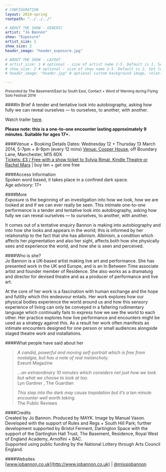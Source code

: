 ```yaml
---
# CONFIGURATION
layout: 2014-spring
rootpath: "../../../"

# ABOUT THE SHOW - GENERIC
artist: "Jo Bannon"
show: "Exposure"
artist_size: 1
show_size: 2
header_image: "header_exposure.jpg"

# ABOUT THE SHOW - LAYOUT
# artist_size: 1 # optional - size of artist name 1-5. Default is 1. Set longer names to lower values
# show_size: 2 # optional - size of show name 2-5. Default is 2. Set longer names to lower values
# header_image: "header.jpg" # optional custom background image, relative to current page

---
```

<small>*Presented by* The Basement/East by South East, Contact + Word of Warning *during* Flying Solo Festival 2014</small>       

####In Brief
A tender and tentative look into autobiography, asking how fully we can reveal ourselves — to ourselves, to another, with another.          
               
Watch trailer [here](http://vimeo.com/68437394).        
        
**Please note: this is a one-to-one encounter lasting approximately 9 minutes. Suitable for ages 17+.**        
         
####Venue + Booking Details
Dates: Wednesday 12 + Thursday 13 March 2014, 5-7pm + 8-9pm (every 12 mins)
[Venue: Cooper House](http://bit.ly/1anL5UN), off Boundary Lane, Manchester, M15 6DX         
[Tickets: £3 / Free with a show ticket to Sylvia Rimat, Kindle Theatre or Rachel Mars](http://contactmcr.com/whats-on/12866-fs2014-jo-bannon-exposure/booking) | buy ten + get one free
                       
####Access Information    
Spoken word based, it takes place in a confined dark space.  
Age advisory: 17+    
        
####More      
*Exposure* is the beginning of an investigation into how we look, how we are looked at and if we can ever really be seen. This intimate one-to-one performance is a tender and tentative look into autobiography, asking how fully we can reveal ourselves — to ourselves, to another, with another.        
        
It comes out of a tentative enquiry Bannon is making into autobiography and into how she looks and appears in the world; this is informed by her relationship to the fact that she has albinism. Albinism, a condition which affects her pigmentation and also her sight, affects both how she physically sees and experience the world, and how she is seen and perceived.          
        
####Who is she?    
Jo Bannon is a UK-based artist making live art and performance. She has presented work in the UK and Europe, and is an In Between Time associate artist and founder member of Residence. She also works as a dramaturg and director for devised theatre and as a producer of performance and live art.        
        
At the core of her work is a fascination with human exchange and the hope and futility which this endeavour entails. Her work explores how our physical bodies experience the world around us and how this sensory experience of living can only be conveyed in a faltering rudimentary language which continually fails to express how we see the world to each other. Her practice explores how live performance and encounters might be used as a strategy against this. As a result her work often manifests as intimate encounters designed for one person or small audiences alongside staged theatre work and installations.        
              
####What people have said about her       
>*A candid, powerful and moving self-portrait which is free from nostalgia, but has a note of real melancholy.*<br>Exeunt Magazine        
>            
>*...an extraordinary 10 minutes which considers not just how we look but what we choose to look at too.*<br>Lyn Gardner , The Guardian
>         
>*This step into the dark may cause trepidation but it’s a ten minute encounter well worth taking.*<br>The Public Reviews        
    
####Credits        
Created by Jo Bannon. Produced by MAYK. Image by Manual Vason.         
Developed with the support of Rules and Regs + South Hill Park; further development supported by Bristol Ferment, Dartington Space with the support of the Dartington Hall Trust, The Basement, Residence, Royal West of England Academy, Arnolfini + BAC.              
Supported using public funding by the National Lottery through Arts Council England.        
        
####Websites        
[www.jobannon.co.uk](http://www.jobannon.co.uk) | [@missjobannon](http://twitter.com/missjobannon)
